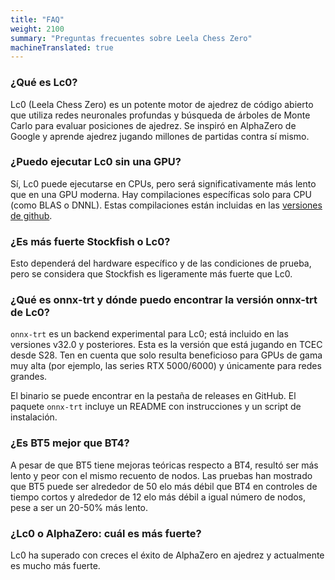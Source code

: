 ```yaml
---
title: "FAQ"
weight: 2100
summary: "Preguntas frecuentes sobre Leela Chess Zero"
machineTranslated: true
---
```


### ¿Qué es Lc0?

Lc0 (Leela Chess Zero) es un potente motor de ajedrez de código abierto que utiliza redes neuronales profundas y búsqueda de árboles de Monte Carlo para evaluar posiciones de ajedrez. Se inspiró en AlphaZero de Google y aprende ajedrez jugando millones de partidas contra sí mismo.

### ¿Puedo ejecutar Lc0 sin una GPU?

Sí, Lc0 puede ejecutarse en CPUs, pero será significativamente más lento que en una GPU moderna. Hay compilaciones específicas solo para CPU (como BLAS o DNNL). Estas compilaciones están incluidas en las [versiones de github](https://github.com/LeelaChessZero/lc0/releases).

### ¿Es más fuerte Stockfish o Lc0?

Esto dependerá del hardware específico y de las condiciones de prueba, pero se considera que Stockfish es ligeramente más fuerte que Lc0.

### ¿Qué es onnx-trt y dónde puedo encontrar la versión onnx-trt de Lc0?

`onnx-trt` es un backend experimental para Lc0; está incluido en las versiones v32.0 y posteriores. Esta es la versión que está jugando en TCEC desde S28. Ten en cuenta que solo resulta beneficioso para GPUs de gama muy alta (por ejemplo, las series RTX 5000/6000) y únicamente para redes grandes.

El binario se puede encontrar en la pestaña de releases en GitHub. El paquete `onnx-trt` incluye un README con instrucciones y un script de instalación.

<!-- 
Eng: Refs do not support cross language. Ignoring for now

### ¿Cuál es la mejor red de Lc0?

No hay una única red de Lc0 que sea la mejor en todas las situaciones; depende del hardware que tengas. Puedes encontrar una lista de las mejores redes [aquí]({{<ref "bestnets">}}). -->

### ¿Es BT5 mejor que BT4?

A pesar de que BT5 tiene mejoras teóricas respecto a BT4, resultó ser más lento y peor con el mismo recuento de nodos. Las pruebas han mostrado que BT5 puede ser alrededor de 50 elo más débil que BT4 en controles de tiempo cortos y alrededor de 12 elo más débil a igual número de nodos, pese a ser un 20-50% más lento.

### ¿Lc0 o AlphaZero: cuál es más fuerte?

Lc0 ha superado con creces el éxito de AlphaZero en ajedrez y actualmente es mucho más fuerte.

